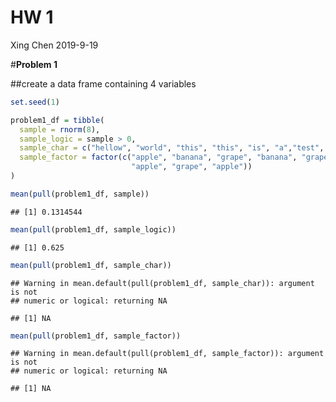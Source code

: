 HW 1
================
Xing Chen
2019-9-19

\#**Problem 1**

\#\#create a data frame containing 4 variables

``` r
set.seed(1)

problem1_df = tibble(
  sample = rnorm(8),
  sample_logic = sample > 0,
  sample_char = c("hellow", "world", "this", "this", "is", "a","test", "!"),
  sample_factor = factor(c("apple", "banana", "grape", "banana", "grape",
                           "apple", "grape", "apple"))
)

mean(pull(problem1_df, sample))
```

    ## [1] 0.1314544

``` r
mean(pull(problem1_df, sample_logic))
```

    ## [1] 0.625

``` r
mean(pull(problem1_df, sample_char))
```

    ## Warning in mean.default(pull(problem1_df, sample_char)): argument is not
    ## numeric or logical: returning NA

    ## [1] NA

``` r
mean(pull(problem1_df, sample_factor))
```

    ## Warning in mean.default(pull(problem1_df, sample_factor)): argument is not
    ## numeric or logical: returning NA

    ## [1] NA
